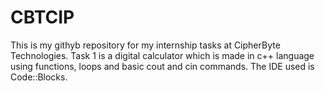 # CBTCIP
This is my githyb repository for my internship tasks at CipherByte Technologies.
Task 1 is a digital calculator which is made in c++ language using functions, loops and basic cout and cin commands. The IDE used is Code::Blocks.
